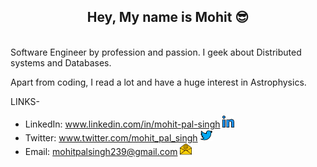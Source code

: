 <div align="center"><h2>Hey, My name is Mohit 😎</h2></div>
<br>
Software Engineer by profession and passion. 
I geek about Distributed systems and Databases.

Apart from coding, I read a lot and have a huge interest in Astrophysics.

LINKS-
  - LinkedIn: www.linkedin.com/in/mohit-pal-singh  <img alt="Mohit's LinkedIn" width="19px" src="https://raw.githubusercontent.com/mohitpalsingh/mohitpalsingh/master/assets/linkedin.svg" />
  - Twitter: www.twitter.com/mohit_pal_singh  <img alt="Mohit's Twitter" width="19px" src="https://raw.githubusercontent.com/mohitpalsingh/mohitpalsingh/master/assets/twitter.svg" />
  - Email: mohitpalsingh239@gmail.com  <img alt="Mohit's Mail" width="19px" src="https://raw.githubusercontent.com/mohitpalsingh/mohitpalsingh/master/assets/email.svg" />
